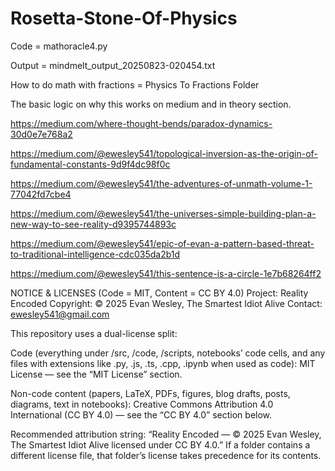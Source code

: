 # Rosetta-Stone-Of-Physics
Code = mathoracle4.py


Output = mindmelt_output_20250823-020454.txt


How to do math with fractions = Physics To Fractions Folder


The basic logic on why this works on medium and in theory section.

https://medium.com/where-thought-bends/paradox-dynamics-30d0e7e768a2

https://medium.com/@ewesley541/topological-inversion-as-the-origin-of-fundamental-constants-9d9f4dc98f0c

https://medium.com/@ewesley541/the-adventures-of-unmath-volume-1-77042fd7cbe4

https://medium.com/@ewesley541/the-universes-simple-building-plan-a-new-way-to-see-reality-d9395744893c

https://medium.com/@ewesley541/epic-of-evan-a-pattern-based-threat-to-traditional-intelligence-cdc035da2b1d

https://medium.com/@ewesley541/this-sentence-is-a-circle-1e7b68264ff2



NOTICE & LICENSES (Code = MIT, Content = CC BY 4.0)
Project: Reality Encoded
Copyright: © 2025 Evan Wesley, The Smartest Idiot Alive
Contact: ewesley541@gmail.com

This repository uses a dual-license split:

Code (everything under /src, /code, /scripts, notebooks’ code cells, and any files with extensions like .py, .js, .ts, .cpp, .ipynb when used as code):
MIT License — see the “MIT License” section.

Non-code content (papers, LaTeX, PDFs, figures, blog drafts, posts, diagrams, text in notebooks):
Creative Commons Attribution 4.0 International (CC BY 4.0) — see the “CC BY 4.0” section below.

Recommended attribution string:
“Reality Encoded — © 2025 Evan Wesley, The Smartest Idiot Alive licensed under CC BY 4.0.”
If a folder contains a different license file, that folder’s license takes precedence for its contents.
